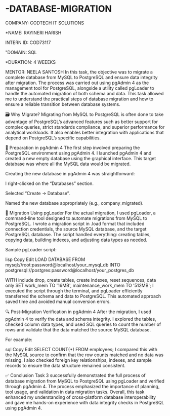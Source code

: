 # -DATABASE-MIGRATION

COMPANY: CODTECH IT SOLUTIONS

*NAME: RAYINERI HARISH

INTERN ID: COD73117

"DOMAIN: SQL

*DURATION: 4 WEEEKS

MENTOR: NEELA SANTOSH
In this task, the objective was to migrate a complete database from MySQL to PostgreSQL and ensure data integrity after migration. The process was carried out using pgAdmin 4 as the management tool for PostgreSQL, alongside a utility called pgLoader to handle the automated migration of both schema and data. This task allowed me to understand the practical steps of database migration and how to ensure a reliable transition between database systems.

🗃️ Why Migrate?
Migrating from MySQL to PostgreSQL is often done to take advantage of PostgreSQL’s advanced features such as better support for complex queries, strict standards compliance, and superior performance for analytical workloads. It also enables better integration with applications that depend on PostgreSQL’s specific capabilities.

🔧 Preparation in pgAdmin 4
The first step involved preparing the PostgreSQL environment using pgAdmin 4. I launched pgAdmin 4 and created a new empty database using the graphical interface. This target database was where all the MySQL data would be migrated.

Creating the new database in pgAdmin 4 was straightforward:

I right-clicked on the “Databases” section.

Selected “Create → Database”.

Named the new database appropriately (e.g., company_migrated).

🚀 Migration Using pgLoader
For the actual migration, I used pgLoader, a command-line tool designed to automate migrations from MySQL to PostgreSQL. I wrote a migration script in .load format that included connection credentials, the source MySQL database, and the target PostgreSQL database. The script handled everything: creating tables, copying data, building indexes, and adjusting data types as needed.

Sample pgLoader script:

lisp
Copy
Edit
LOAD DATABASE
     FROM mysql://root:password@localhost/your_mysql_db
     INTO postgresql://postgres:password@localhost/your_postgres_db

WITH include drop, create tables, create indexes, reset sequences, data only
SET work_mem TO '16MB', maintenance_work_mem TO '512MB';
I executed the script through the terminal, and pgLoader efficiently transferred the schema and data to PostgreSQL. This automated approach saved time and avoided manual conversion errors.

🔍 Post-Migration Verification in pgAdmin 4
After the migration, I used pgAdmin 4 to verify the data and schema integrity. I explored the tables, checked column data types, and used SQL queries to count the number of rows and validate that the data matched the source MySQL database.

For example:

sql
Copy
Edit
SELECT COUNT(*) FROM employees;
I compared this with the MySQL source to confirm that the row counts matched and no data was missing. I also checked foreign key relationships, indexes, and sample records to ensure the data structure remained consistent.

✅ Conclusion
Task 3 successfully demonstrated the full process of database migration from MySQL to PostgreSQL using pgLoader and verified through pgAdmin 4. The process emphasized the importance of planning, tool usage, and validation in data migration tasks. Overall, this task enhanced my understanding of cross-platform database interoperability and gave me hands-on experience with data integrity checks in PostgreSQL using pgAdmin 4.
